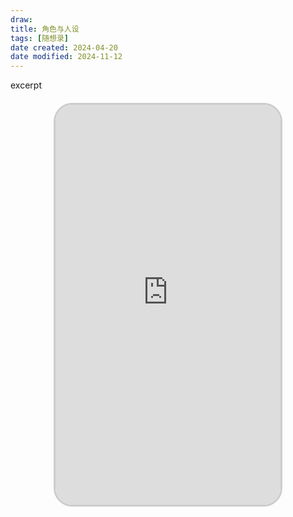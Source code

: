 ```yaml
---
draw:
title: 角色与人设
tags: [随想录]
date created: 2024-04-20
date modified: 2024-11-12
---
```


excerpt

<!-- more -->

<iframe src="https://imagehosting4picgo.oss-cn-beijing.aliyuncs.com/imagehosting/fix-dir%2F9e20f478899dc29eb19741386f9343c8%2FVideo%2F2024%2F04%2F20%2F13-59-09-39a76ee881611b4d451d5c170884159f-526_1713592733-792049.mp4" allowfullscreen="true" style="border-radius: 30px; overflow: hidden; border: 3px solid #ccc; width: 360px; height: 640px; display: block; margin: 20px auto; aspect-ratio: 9 / 16;" frameborder="0"></iframe>
